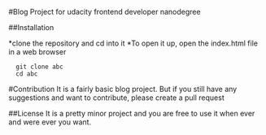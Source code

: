 #Blog Project for udacity frontend developer nanodegree

##Installation

*clone the repository and cd into it
*To open it up, open the index.html file in a web browser

```
  git clone abc
  cd abc
```

#Contribution
It is a fairly basic blog project. But if you still have any suggestions and want to contribute, please create a pull request


##License
It is a pretty minor project and you are free to use it when ever and were ever you want.
